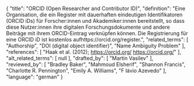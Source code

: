 {
    "title": "ORCID (Open Researcher and Contributor ID)",
    "definition": "Eine Organisation, die ein Register mit dauerhaften eindeutigen Identifikatoren (ORCID iDs) für Forscher:innen und Akademiker:innen bereitstellt, so dass diese Nutzer:innen ihre digitalen Forschungsdokumente und andere Beiträge mit ihrem ORCID-Eintrag verknüpfen können. Die Registrierung für eine ORCID iD ist kostenlos aufhttps://orcid.org/register.",
    "related_terms": [
        "Authorship",
        "DOI (digital object identifier)",
        "Name Ambiguity Problem"
    ],
    "references": [
        "Haak et al. (2012); https://orcid.org/ https://orcid.org/"
    ],
    "alt_related_terms": [
        null
    ],
    "drafted_by": [
        "Martin Vasilev"
    ],
    "reviewed_by": [
        "Bradley Baker",
        "Mahmoud Elsherif",
        "Shannon Francis",
        "Charlotte R. Pennington",
        "Emily A. Williams",
        "F lávio Azevedo"
    ],
    "language": "german"
}